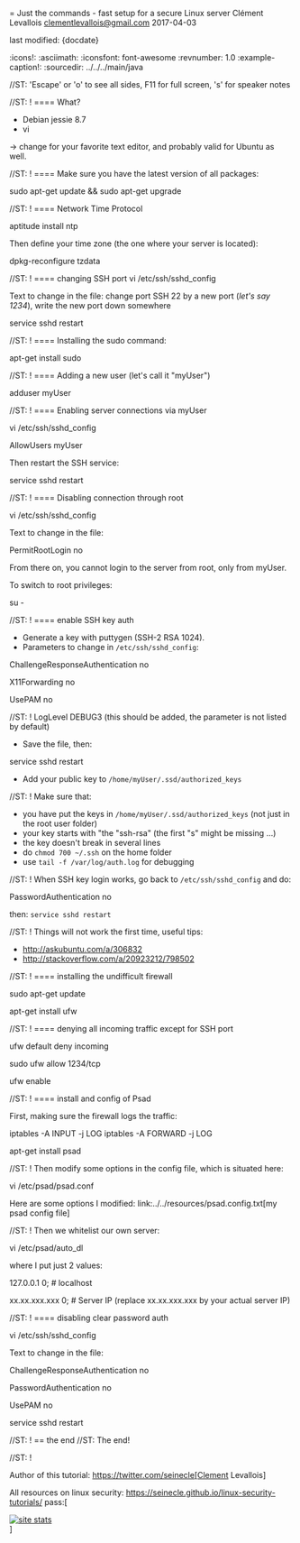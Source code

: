 = Just the commands - fast setup for a secure Linux server
Clément Levallois <clementlevallois@gmail.com>
2017-04-03

last modified: {docdate}

:icons!:
:asciimath:
:iconsfont:   font-awesome
:revnumber: 1.0
:example-caption!:
:sourcedir: ../../../main/java

//ST: 'Escape' or 'o' to see all sides, F11 for full screen, 's' for speaker notes

//ST: !
==== What?

- Debian jessie 8.7
- vi

-> change for your favorite text editor, and probably valid for Ubuntu as well.

//ST: !
==== Make sure you have the latest version of all packages:

 sudo apt-get update && sudo apt-get upgrade

 //ST: !
==== Network Time Protocol

 aptitude install ntp

Then define your time zone (the one where your server is located):

 dpkg-reconfigure tzdata

 //ST: !
==== changing SSH port
 vi /etc/ssh/sshd_config

Text to change in the file: change port SSH 22 by a new port (*let's say 1234*), write the new port down somewhere

 service sshd restart

 //ST: !
==== Installing the sudo command:

 apt-get install sudo

 //ST: !
==== Adding a new user (let's call it "myUser")

  adduser myUser

 //ST: !
==== Enabling server connections via myUser

 vi /etc/ssh/sshd_config

AllowUsers myUser

Then restart the SSH service:

  service sshd restart

 //ST: !
====  Disabling connection through root

  vi /etc/ssh/sshd_config

 Text to change in the file:

 PermitRootLogin no

 From there on, you cannot login to the server from root, only from myUser.

To switch to root privileges:

  su -

 //ST: !
==== enable SSH key auth

- Generate a key with puttygen (SSH-2 RSA 1024).
- Parameters to change in `/etc/ssh/sshd_config`:

ChallengeResponseAuthentication no

X11Forwarding no

UsePAM no

 //ST: !
LogLevel DEBUG3 (this should be added, the parameter is not listed by default)

- Save the file, then:

 service sshd restart

- Add your public key to `/home/myUser/.ssd/authorized_keys`

 //ST: !
Make sure that:

- you have put the keys in `/home/myUser/.ssd/authorized_keys` (not just in the root user folder)
- your key starts with "the "ssh-rsa" (the first "s" might be missing ...)
- the key doesn't break in several lines
- do `chmod 700 ~/.ssh` on the home folder
- use  `tail -f /var/log/auth.log` for debugging

 //ST: !
When SSH key login works, go back to `/etc/ssh/sshd_config` and do:

PasswordAuthentication no

then:  `service sshd restart`

 //ST: !
Things will not work the first time, useful tips:

- http://askubuntu.com/a/306832
- http://stackoverflow.com/a/20923212/798502

 //ST: !
==== installing the undifficult firewall

 sudo apt-get update

 apt-get install ufw

 //ST: !
==== denying all incoming traffic except for SSH port

 ufw default deny incoming

 sudo ufw allow 1234/tcp

 ufw enable

 //ST: !
==== install and config of Psad

First, making sure the firewall logs the traffic:

 iptables -A INPUT -j LOG
 iptables -A FORWARD -j LOG

 apt-get install psad

 //ST: !
Then modify some options in the config file, which is situated here:

 vi /etc/psad/psad.conf

Here are some options I modified: link:../../resources/psad.config.txt[my psad config file]

 //ST: !
Then we whitelist our own server:

 vi /etc/psad/auto_dl

where I put just 2 values:

127.0.0.1    0;  # localhost

xx.xx.xxx.xxx    0; # Server IP (replace xx.xx.xxx.xxx by your actual server IP)

 //ST: !
==== disabling clear password auth

 vi /etc/ssh/sshd_config

Text to change in the file:

ChallengeResponseAuthentication no

PasswordAuthentication no

UsePAM no

 service sshd restart

 //ST: !
== the end
//ST: The end!

//ST: !

Author of this tutorial: https://twitter.com/seinecle[Clement Levallois]

All resources on linux security: https://seinecle.github.io/linux-security-tutorials/
pass:[    <!-- Start of StatCounter Code for Default Guide -->
    <script type="text/javascript">
        var sc_project = 11304288;
        var sc_invisible = 1;
        var sc_security = "4ace8383";
        var scJsHost = (("https:" == document.location.protocol) ?
            "https://secure." : "http://www.");
        document.write("<sc" + "ript type='text/javascript' src='" +
            scJsHost +
            "statcounter.com/counter/counter.js'></" + "script>");
    </script>
    <noscript><div class="statcounter"><a title="site stats"
    href="http://statcounter.com/" target="_blank"><img
    class="statcounter"
    src="//c.statcounter.com/11304288/0/4ace8383/1/" alt="site
    stats"></a></div></noscript>
    <!-- End of StatCounter Code for Default Guide -->]
